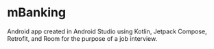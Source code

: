 # mBanking

Android app created in Android Studio using Kotlin, Jetpack Compose, Retrofit, and Room for the purpose of a job interview.
